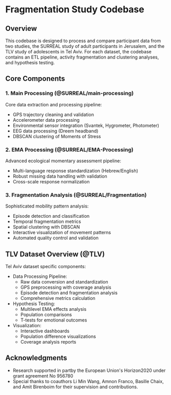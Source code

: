 # Fragmentation Study Codebase

## Overview
This codebase is designed to process and compare participant data from two studies, the SURREAL study of adult participants in Jerusalem, and the TLV study of adolescents in Tel Aviv. For each dataset, the codebase contains an ETL pipeline, activity fragmentation and clustering analyses, and hypothesis testing.

## Core Components

### 1. Main Processing (@SURREAL/main-processing)
Core data extraction and processing pipeline:
- GPS trajectory cleaning and validation
- Accelerometer data processing
- Environmental sensor integration (Svantek, Hygrometer, Photometer)
- EEG data processing (Dreem headband)
- DBSCAN clustering of Moments of Stress

### 2. EMA Processing (@SURREAL/EMA-Processing)
Advanced ecological momentary assessment pipeline:
- Multi-language response standardization (Hebrew/English)
- Robust missing data handling with validation
- Cross-scale response normalization

### 3. Fragmentation Analysis (@SURREAL/Fragmentation)
Sophisticated mobility pattern analysis:
- Episode detection and classification
- Temporal fragmentation metrics
- Spatial clustering with DBSCAN
- Interactive visualization of movement patterns
- Automated quality control and validation


## TLV Dataset Overview (@TLV)
Tel Aviv dataset specific components:
- Data Processing Pipeline:
  - Raw data conversion and standardization
  - GPS preprocessing with coverage analysis
  - Episode detection and fragmentation analysis
  - Comprehensive metrics calculation
- Hypothesis Testing:
  - Multilevel EMA effects analysis
  - Population comparisons
  - T-tests for emotional outcomes
- Visualization:
  - Interactive dashboards
  - Population difference visualizations
  - Coverage analysis reports


## Acknowledgments
- Research supported in partby the European Union's Horizon2020 under grant agreement No 956780
- Special thanks to coauthors Li Min Wang, Amnon Franco, Basille Chaix, and Amit Birenboim for their supervision and contributions.